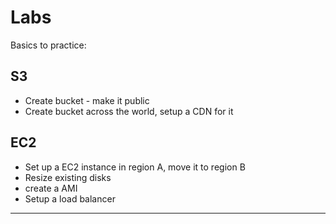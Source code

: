 Labs
======================================

Basics to practice:

S3
---------------

* Create bucket - make it public
* Create bucket across the world, setup a CDN for it

EC2
---------------

* Set up a EC2 instance in region A, move it to region B
* Resize existing disks
* create a AMI
* Setup a load balancer

---------------
